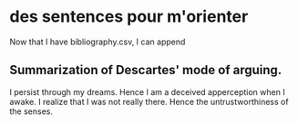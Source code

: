 # des sentences pour m'orienter
Now that I have bibliography.csv, I can append 

<!-- Something like this to link to the points in the argument, or the files that'll make them -->
<!-- [Descartes](## Summarization of Descartes' mode of arguing) -->

## Summarization of Descartes' mode of arguing.
<!-- TODO: Re-read the Meditations on First Philosophy.-->
<!-- TODO: Do a careful exegesis of the fireside argument's presentation:-->
I persist through my dreams.
Hence I am a deceived apperception when I awake.
I realize that I was not really there.
Hence the untrustworthiness of the senses.
